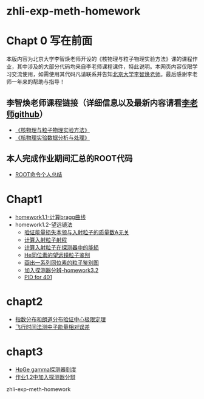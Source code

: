 # zhli-exp-meth-homework
# Chapt 0 写在前面
本版内容为北京大学李智焕老师开设的《核物理与粒子物理实验方法》课的课程作业，其中涉及的大部分代码均来自李老师课程课件，特此说明。本网页内容仅限学习交流使用，如需使用其代码凡请联系并告知[北京大学李智焕老师](https://faculty.pku.edu.cn/lizhihuan/zh_CN/index.htm)。最后感谢李老师一年来的帮助与指导！
## 李智焕老师课程链接（详细信息以及最新内容请看[李老师github](https://github.com/zhihuanli)）
- [《核物理与粒子物理实验方法》](https://zhihuanli.github.io/Experimental-Method-in-Nuclear-Physics/)
- [《核物理实验数据分析与处理》](https://zhihuanli.github.io/Experimental-Data-Analysis-Course/)
## 本人完成作业期间汇总的ROOT代码
- [ROOT命令个人总结](https://dragon-xi.github.io/summary/ROOT/roottips_xi.html)
# Chapt1
- [homework1.1-计算bragg曲线](https://dragon-xi.github.io/zhli-exp-meth-homework/homework1.1/BraggCurve.html)
- homework1.2-望远镜法
   - [验证能量损失本领与入射粒子的质量数A无关](https://dragon-xi.github.io/zhli-exp-meth-homework/homework1.2/1.checkdedxvsA.html)
   - [计算入射粒子射程](https://dragon-xi.github.io/zhli-exp-meth-homework/homework1.2/2.he4depth.html)
   - [计算入射粒子在探测器中的能损](https://dragon-xi.github.io/zhli-exp-meth-homework/homework1.2/3.he4elossindect.html)
   - [He同位素的望远镜粒子鉴别](https://dragon-xi.github.io/zhli-exp-meth-homework/homework1.2/4.PID-He.html)
   - [画出一系列同位素的粒子鉴别图](https://dragon-xi.github.io/zhli-exp-meth-homework/homework1.2/5.PID-function.html)
   - [加入探测器分辨-homework3.2](https://dragon-xi.github.io/zhli-exp-meth-homework/homework1.2/6.PIDRes-function.html)
   - [PID for 401](ttps://dragon-xi.github.io/zhli-exp-meth-homework/homework1.2/7.PID-401experiment.html)
# chapt2
- [指数分布和朗道分布验证中心极限定理](https://dragon-xi.github.io/zhli-exp-meth-homework/homework2.1/checkCLT.html)
- [飞行时间法测中子能量相对误差](https://dragon-xi.github.io/zhli-exp-meth-homework/homework2.2/errorofEcalculatedbyToF.html)
# chapt3
- [HpGe gamma探测器刻度](https://dragon-xi.github.io/zhli-exp-meth-homework/homework3.1/HPGecalibration.html)
- [作业1.2中加入探测器分辩](https://dragon-xi.github.io/zhli-exp-meth-homework/homework1.2/6.PIDRes-function.html)

zhli-exp-meth-homework
